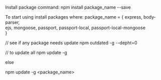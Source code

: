 Install package command:
npm install package_name --save

To start using install packages where:
	package_name = {
		express,
		body-parser,		
		ejs,
		mongoose,
		passport,
		passport-local,
		passport-local-mongoose			
	}


// see if any package needs update
npm outdated -g --depht=0


// to update all
npm update -g

else

npm update -g <package_name>
